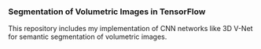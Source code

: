 ### Segmentation of Volumetric Images in TensorFlow
This repository includes my implementation of CNN networks like 3D V-Net for semantic segmentation of volumetric images.
